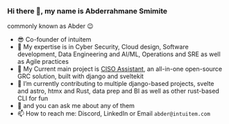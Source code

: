 ### Hi there 👋, my name is Abderrahmane Smimite

commonly known as Abder 😉


- 😎 Co-founder of intuitem
- 💪 My expertise is in Cyber Security, Cloud design, Software development, Data Engineering and AI/ML, Operations and SRE as well as Agile practices
- 💪 My Current main project is [CISO Assistant](https://github.com/intuitem/ciso-assistant-community), an all-in-one open-source GRC solution, built with django and sveltekit
- 🔭 I’m currently contributing to multiple django-based projects, svelte and astro, htmx and Rust, data prep and BI as well as other rust-based CLI for fun 
- 💬 and you can ask me about any of them
- 📫 How to reach me: Discord, LinkedIn or Email `abder@intuitem.com`

